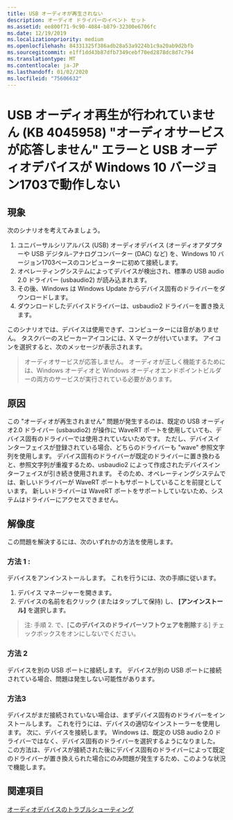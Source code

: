 ```yaml
---
title: USB オーディオが再生されない
description: オーディオ ドライバーのイベント セット
ms.assetid: ee800f71-9c90-4084-b879-32300e6706fc
ms.date: 12/19/2019
ms.localizationpriority: medium
ms.openlocfilehash: 84331325f386adb28a53a9224b1c9a20ab9d2bfb
ms.sourcegitcommit: e1ff1dd43b87dfb7349cebf70ed2878dc8d7c794
ms.translationtype: MT
ms.contentlocale: ja-JP
ms.lasthandoff: 01/02/2020
ms.locfileid: "75606632"
---
```

# <a name="usb-audio-not-playing-kb-4045958-audio-services-not-responding-error-and-usb-audio-device-does-not-work-in-windows-10-version-1703"></a>USB オーディオ再生が行われていません (KB 4045958) "オーディオサービスが応答しません" エラーと USB オーディオデバイスが Windows 10 バージョン1703で動作しない

## <a name="symptoms"></a>現象

次のシナリオを考えてみましょう。

1. ユニバーサルシリアルバス (USB) オーディオデバイス (オーディオアダプターや USB デジタル-アナログコンバーター (DAC) など) を、Windows 10 バージョン1703ベースのコンピューターに初めて接続します。
2. オペレーティングシステムによってデバイスが検出され、標準の USB audio 2.0 ドライバー (usbaudio2) が読み込まれます。
3. その後、Windows は Windows Update からデバイス固有のドライバーをダウンロードします。  
4. ダウンロードしたデバイスドライバーは、usbaudio2 ドライバーを置き換えます。

このシナリオでは、デバイスは使用できず、コンピューターには音がありません。 タスクバーのスピーカーアイコンには、X マークが付いています。 アイコンを選択すると、次のメッセージが表示されます。

> オーディオサービスが応答しません。 オーディオが正しく機能するためには、Windows オーディオと Windows オーディオエンドポイントビルダーの両方のサービスが実行されている必要があります。

## <a name="cause"></a>原因

この "オーディオが再生されません" 問題が発生するのは、既定の USB オーディオ2.0 ドライバー (usbaudio2) が操作に WaveRT ポートを使用していても、デバイス固有のドライバーでは使用されていないためです。 ただし、デバイスインターフェイスが登録されている場合、どちらのドライバーも "wave" 参照文字列を使用します。
デバイス固有のドライバーが既定のドライバーに置き換わると、参照文字列が重複するため、usbaudio2 によって作成されたデバイスインターフェイスが引き続き使用されます。 そのため、オペレーティングシステムでは、新しいドライバーが WaveRT ポートもサポートしていることを前提としています。 新しいドライバーは WaveRT ポートをサポートしていないため、システムはドライバーにアクセスできません。

## <a name="resolution"></a>解像度

この問題を解決するには、次のいずれかの方法を使用します。

### <a name="method-1"></a>方法 1 :

デバイスをアンインストールします。 これを行うには、次の手順に従います。

1. デバイス マネージャーを開きます。
1. デバイスの名前を右クリック (またはタップして保持) し、 **[アンインストール]** を選択します。

> 注: 手順 2. で、[**このデバイスのドライバーソフトウェアを削除**する] チェックボックスをオンにしないでください。

### <a name="method-2"></a>方法 2

デバイスを別の USB ポートに接続します。 デバイスが別の USB ポートに接続されている場合、問題は発生しない可能性があります。

### <a name="method-3"></a>方法3

デバイスがまだ接続されていない場合は、まずデバイス固有のドライバーをインストールします。 これを行うには、デバイスの適切なインストーラーを使用します。 次に、デバイスを接続します。 Windows は、既定の USB audio 2.0 ドライバーではなく、デバイス固有のドライバーを選択するようになりました。 この方法は、デバイスが接続された後にデバイス固有のドライバーによって既定のドライバーが置き換えられた場合にのみ問題が発生するため、このような状況で機能します。

## <a name="see-also"></a>関連項目

[オーディオデバイスのトラブルシューティング](audio-devices-troubleshooting.md)
